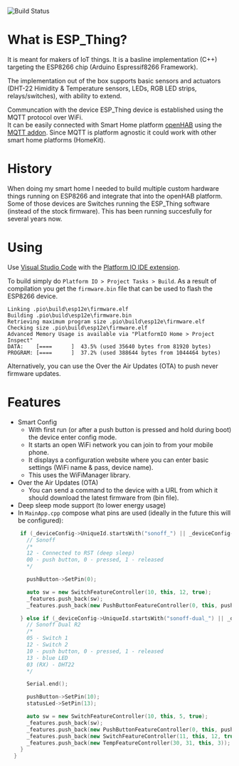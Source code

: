 ![Build Status](https://api.travis-ci.com/zarusz/ESP_Thing.svg?branch=master "Build Status")

# What is ESP_Thing?
It is meant for makers of IoT things. It is a basline implementation (C++) targeting the ESP8266 chip (Arduino Espressif8266 Framework).

The implementation out of the box supports basic sensors and actuators (DHT-22 Himidity & Temperature sensors, LEDs, RGB LED strips, relays/switches), with ability to extend.

Communcation with the device ESP_Thing device is established using the MQTT protocol over WiFi.     
It can be easily connected with Smart Home platform [openHAB](https://www.openhab.org/) using the [MQTT addon](https://www.openhab.org/addons/bindings/mqtt/). Since MQTT is platform agnostic it could work with other smart home platforms (HomeKit).

# History

When doing my smart home I needed to build multiple custom hardware things running on ESP8266 and integrate that into the openHAB platform. Some of those devices are Switches running the ESP_Thing software (instead of the stock firmware). 
This has been running succesfully for several years now.

# Using

Use [Visual Studio Code](https://code.visualstudio.com/) with the [Platform IO IDE extension](https://marketplace.visualstudio.com/items?itemName=platformio.platformio-ide). 

To build simply do `Platform IO > Project Tasks > Build`.
As a result of compilation you get the `firmware.bin` file that can be used to flash the ESP8266 device.

```
Linking .pio\build\esp12e\firmware.elf
Building .pio\build\esp12e\firmware.bin
Retrieving maximum program size .pio\build\esp12e\firmware.elf
Checking size .pio\build\esp12e\firmware.elf
Advanced Memory Usage is available via "PlatformIO Home > Project Inspect"
DATA:    [====      ]  43.5% (used 35640 bytes from 81920 bytes)
PROGRAM: [====      ]  37.2% (used 388644 bytes from 1044464 bytes)
```

Alternatively, you can use the Over the Air Updates (OTA) to push never firmware updates.

# Features

* Smart Config
  * With first run (or after a push button is pressed and hold during boot) the device enter config mode.
  * It starts an open WiFi network you can join to from your mobile phone.
  * It displays a configuration website where you can enter basic settings (WiFi name & pass, device name).
  * This uses the WiFiManager library.
* Over the Air Updates (OTA)
  * You can send a command to the device with a URL from which it should download the latest firmware from (bin file).
* Deep sleep mode support (to lower energy usage)
* In `MainApp.cpp` compose what pins are used (ideally in the future this will be configured):

```cpp
    if (_deviceConfig->UniqueId.startsWith("sonoff_") || _deviceConfig->UniqueId.startsWith("switch_")) {
      // Sonoff
      /*
      12 - Connected to RST (deep sleep)
      00 - push button, 0 - pressed, 1 - released
      */

      pushButton->SetPin(0);

      auto sw = new SwitchFeatureController(10, this, 12, true);
      _features.push_back(sw);
      _features.push_back(new PushButtonFeatureController(0, this, pushButton, sw));

    } else if (_deviceConfig->UniqueId.startsWith("sonoff-dual_") || _deviceConfig->UniqueId.startsWith("switch-dual_")) {
      // Sonoff Dual R2
      /*
      05 - Switch 1
      12 - Switch 2
      10 - push button, 0 - pressed, 1 - released
      13 - blue LED
      03 (RX) - DHT22
      */

      Serial.end();

      pushButton->SetPin(10);
      statusLed->SetPin(13);

      auto sw = new SwitchFeatureController(10, this, 5, true);
      _features.push_back(sw);
      _features.push_back(new PushButtonFeatureController(0, this, pushButton, sw));
      _features.push_back(new SwitchFeatureController(11, this, 12, true));
      _features.push_back(new TempFeatureController(30, 31, this, 3));
    }
  }
```
